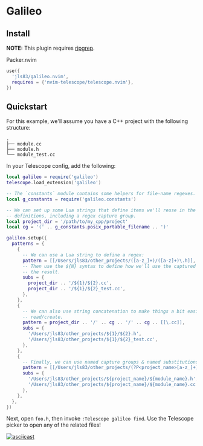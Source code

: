 # Galileo

## Install
__NOTE:__ This plugin requires [ripgrep](https://github.com/BurntSushi/ripgrep).

Packer.nvim
```lua
use({
  'jls83/galileo.nvim',
  requires = {'nvim-telescope/telescope.nvim'},
})
```

## Quickstart
For this example, we'll assume you have a C++ project with the following structure:
```
.
├── module.cc
├── module.h
└── module_test.cc
```

In your Telescope config, add the following:
```lua
local galileo = require('galileo')
telescope.load_extension('galileo')

-- The `constants` module contains some helpers for file-name regexes.
local g_constants = require('galileo.constants')

-- We can set up some Lua strings that define items we'll reuse in the pattern
-- definitions, including a regex capture group.
local project_dir = '/path/to/my_cpp/project'
local cg = '(' .. g_constants.posix_portable_filename .. ')'

galileo.setup({
  patterns = {
    {
      -- We can use a Lua string to define a regex:
      pattern = [[/Users/jls83/other_projects/([a-z_]+)/([a-z]+)\.h]],
      -- Then use the ${N} syntax to define how we'll use the captured items in
      -- the result.
      subs = {
        project_dir .. '/${1}/${2}.cc',
        project_dir .. '/${1}/${2}_test.cc',
      },
    },
    {
      -- We can also use string concatenation to make things a bit easier to
      -- read/create.
      pattern = project_dir .. '/' .. cg .. '/' .. cg .. [[\.cc]],
      subs = {
        '/Users/jls83/other_projects/${1}/${2}.h',
        '/Users/jls83/other_projects/${1}/${2}_test.cc',
      },
    },
    {
      -- Finally, we can use named capture groups & named substitutions.
      pattern = [[/Users/jls83/other_projects/(?P<project_name>[a-z_]+)/(?P<module_name>[a-z]+)_test\.cc]],
      subs = {
        '/Users/jls83/other_projects/${project_name}/${module_name}.h',
        '/Users/jls83/other_projects/${project_name}/${module_name}.cc',
      },
    },
  },
})
```

Next, open `foo.h`, then invoke `:Telescope galileo find`. Use the Telescope picker to open any of the related files!

[![asciicast](https://asciinema.org/a/e765u8YviplJSqfBMZOhoOUgw.svg)](https://asciinema.org/a/e765u8YviplJSqfBMZOhoOUgw)
